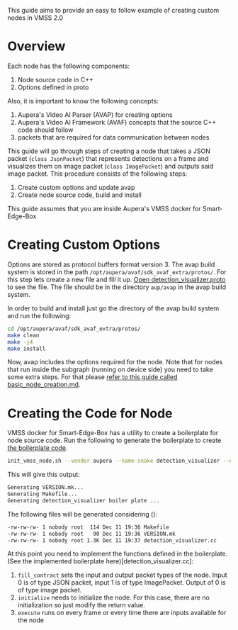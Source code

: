 This guide aims to provide an easy to follow example of creating custom nodes in VMSS 2.0

# Overview

Each node has the following components:
1. Node source code in C++
2. Options defined in proto

Also, it is important to know the following concepts:
1. Aupera's Video AI Parser (AVAP) for creating options
1. Aupera's Video AI Framework (AVAF) concepts that the source C++ code should follow
1. packets that are required for data communication between nodes

This guide will go through steps of creating a node that takes a JSON packet (`class JsonPacket`) that represents detections on a frame and visualizes them on image packet (`class ImagePacket`) and outputs said image packet. This procedure consists of the following steps:
1. Create custom options and update avap
2. Create node source code, build and install

This guide assumes that you are inside Aupera's VMSS docker for Smart-Edge-Box

# Creating Custom Options
Options are stored as protocol buffers format version 3. The avap build system is stored in the path `/opt/aupera/avaf/sdk_avaf_extra/protos/`. For this step lets create a new file and fill it up. [Open detection_visualizer.proto](detection_visualizer.proto) to see the file. The file should be in the directory `aup/avap` in the avap build system.

In order to build and install just go the directory of the avap build system and run the following:
```bash
cd /opt/aupera/avaf/sdk_avaf_extra/protos/
make clean
make -j4
make install
```

Now, avap includes the options required for the node. Note that for nodes that run inside the subgraph (running on device side) you need to take some extra steps. For that please [refer to this guide called basic_node_creation.md](../basic_node_creation.md).

# Creating the Code for Node
VMSS docker for Smart-Edge-Box has a utility to create a boilerplate for node source code. Run the following to generate the boilerplate to create [the boilerplate code](detection_visualizer_boilerplate.cc).
```bash
init_vmss_node.sh --vendor aupera --name-snake detection_visualizer --name-camel DetectionVisualizer --options-type DetectionVisualizerOptions --options-header detection_visualizer.pb.h
```
This will give this output:
```bash
Generating VERSION.mk...
Generating Makefile...
Generating detection_visualizer boiler plate ...
```
The following files will be generated considering ():
```bash
-rw-rw-rw- 1 nobody root  114 Dec 11 19:36 Makefile
-rw-rw-rw- 1 nobody root   90 Dec 11 19:36 VERSION.mk
-rw-rw-rw- 1 nobody root 1.3K Dec 11 19:37 detection_visualizer.cc
```

At this point you need to implement the functions defined in the boilerplate. (See the implemented boilerplate here)[detection_visualizer.cc]:
1. `fill_contract` sets the input and output packet types of the node. Input 0 is of type JSON packet, input 1 is of type ImagePacket. Output of 0 is of type image packet.
1. `initialize` needs to initialize the node. For this case, there are no initialization so just modify the return value.
1. `execute` runs on every frame or every time there are inputs available for the node